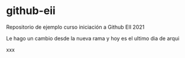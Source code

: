# github-eii
Repositorio de ejemplo curso iniciación a Github EII 2021

Le hago un cambio desde la nueva rama y hoy es el ultimo dia de arqui

xxx
